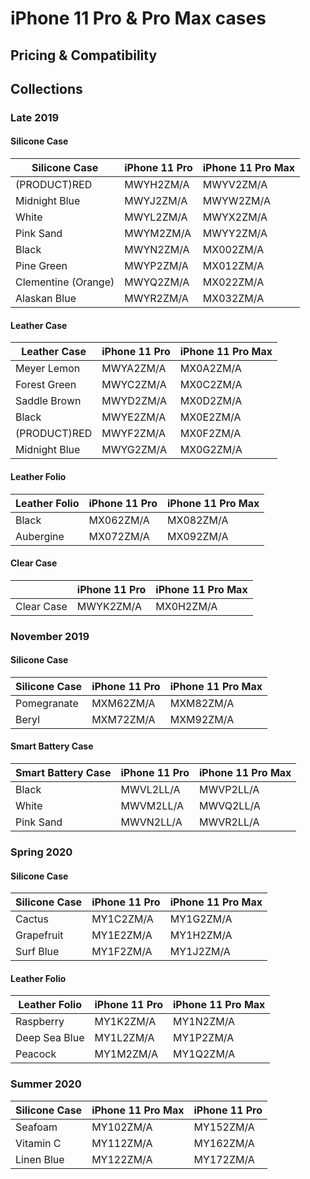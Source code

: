 # iPhone 11 Pro & Pro Max cases

## Pricing & Compatibility

## Collections

### Late 2019

#### Silicone Case

| Silicone Case       | iPhone 11 Pro | iPhone 11 Pro Max |
| ------------------- | ------------- | ----------------- |
| (PRODUCT)RED        | MWYH2ZM/A     | MWYV2ZM/A         |
| Midnight Blue       | MWYJ2ZM/A     | MWYW2ZM/A         |
| White               | MWYL2ZM/A     | MWYX2ZM/A         |
| Pink Sand           | MWYM2ZM/A     | MWYY2ZM/A         |
| Black               | MWYN2ZM/A     | MX002ZM/A         |
| Pine Green          | MWYP2ZM/A     | MX012ZM/A         |
| Clementine (Orange) | MWYQ2ZM/A     | MX022ZM/A         |
| Alaskan Blue        | MWYR2ZM/A     | MX032ZM/A         |

#### Leather Case

| Leather Case  | iPhone 11 Pro | iPhone 11 Pro Max |
| ------------- | ------------- | ----------------- |
| Meyer Lemon   | MWYA2ZM/A     | MX0A2ZM/A         |
| Forest Green  | MWYC2ZM/A     | MX0C2ZM/A         |
| Saddle Brown  | MWYD2ZM/A     | MX0D2ZM/A         |
| Black         | MWYE2ZM/A     | MX0E2ZM/A         |
| (PRODUCT)RED  | MWYF2ZM/A     | MX0F2ZM/A         |
| Midnight Blue | MWYG2ZM/A     | MX0G2ZM/A         |

#### Leather Folio

| Leather Folio | iPhone 11 Pro | iPhone 11 Pro Max |
| ------------- | ------------- | ----------------- |
| Black         | MX062ZM/A     | MX082ZM/A         |
| Aubergine     | MX072ZM/A     | MX092ZM/A         |

#### Clear Case

|            | iPhone 11 Pro | iPhone 11 Pro Max |
| ---------- | ------------- | ----------------- |
| Clear Case | MWYK2ZM/A     | MX0H2ZM/A         |

### November 2019

#### Silicone Case

| Silicone Case | iPhone 11 Pro | iPhone 11 Pro Max |
| ------------- | ------------- | ----------------- |
| Pomegranate   | MXM62ZM/A     | MXM82ZM/A         |
| Beryl         | MXM72ZM/A     | MXM92ZM/A         |

#### Smart Battery Case

| Smart Battery Case | iPhone 11 Pro | iPhone 11 Pro Max |
| ------------------ | ------------- | ----------------- |
| Black              | MWVL2LL/A     | MWVP2LL/A         |
| White              | MWVM2LL/A     | MWVQ2LL/A         |
| Pink Sand          | MWVN2LL/A     | MWVR2LL/A         |

### Spring 2020

#### Silicone Case 

| Silicone Case | iPhone 11 Pro | iPhone 11 Pro Max |
| ------------- | ------------- | ----------------- |
| Cactus        | MY1C2ZM/A     | MY1G2ZM/A         |
| Grapefruit    | MY1E2ZM/A     | MY1H2ZM/A         |
| Surf Blue     | MY1F2ZM/A     | MY1J2ZM/A         |

#### Leather Folio

| Leather Folio | iPhone 11 Pro | iPhone 11 Pro Max |
| ------------- | ------------- | ----------------- |
| Raspberry     | MY1K2ZM/A     | MY1N2ZM/A         |
| Deep Sea Blue | MY1L2ZM/A     | MY1P2ZM/A         |
| Peacock       | MY1M2ZM/A     | MY1Q2ZM/A         |

### Summer 2020

| Silicone Case | iPhone 11 Pro Max | iPhone 11 Pro |
| ------------- | ----------------- | ------------- |
| Seafoam       | MY102ZM/A         | MY152ZM/A     |
| Vitamin C     | MY112ZM/A         | MY162ZM/A     |
| Linen Blue    | MY122ZM/A         | MY172ZM/A     |
